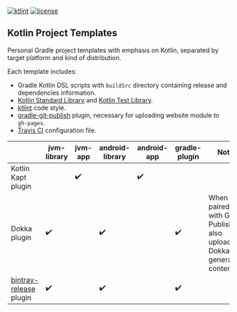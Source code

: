 [![ktlint](https://img.shields.io/badge/code%20style-%E2%9D%A4-FF4081.svg)](https://ktlint.github.io/)
[![license](https://img.shields.io/github/license/hendraanggrian/kt-project-templates)](http://www.apache.org/licenses/LICENSE-2.0)

Kotlin Project Templates
------------------------
Personal Gradle project templates with emphasis on Kotlin, separated by target platform and kind of distribution.

Each template includes:
* Gradle Kotlin DSL scripts with `buildSrc` directory containing release and dependencies information.
* [Kotlin Standard Library] and [Kotlin Test Library].
* [ktlint] code style.
* [gradle-git-publish] plugin, necessary for uploading website module to `gh-pages`.
* [Travis CI] configuration file.

|  | jvm-library | jvm-app | android-library | android-app | gradle-plugin | Note |
|------------------------|--------------------|--------------------|--------------------|--------------------|--------------------|---------------------------------------------------------------------|
| Kotlin Kapt plugin |  | :heavy_check_mark: |  | :heavy_check_mark: |  |  |
| Dokka plugin | :heavy_check_mark: |  | :heavy_check_mark: |  | :heavy_check_mark: | When paired with Git Publish, also uploads Dokka generated content. |
| [bintray-release] plugin | :heavy_check_mark: |  | :heavy_check_mark: |  | :heavy_check_mark: |  |

[Kotlin Standard Library]: https://kotlinlang.org/api/latest/jvm/stdlib/
[Kotlin Test Library]: https://kotlinlang.org/api/latest/kotlin.test/
[ktlint]: https://github.com/pinterest/ktlint
[gradle-git-publish]: https://github.com/ajoberstar/gradle-git-publish
[Travis CI]: https://travis-ci.com
[bintray-release]: https://github.com/novoda/bintray-release

